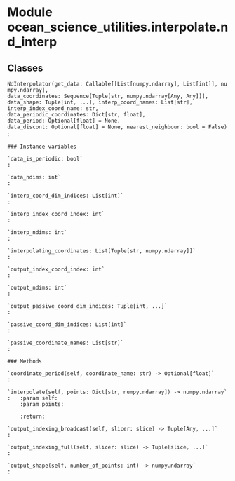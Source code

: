 Module ocean_science_utilities.interpolate.nd_interp
====================================================

Classes
-------

`NdInterpolator(get_data: Callable[[List[numpy.ndarray], List[int]], numpy.ndarray], data_coordinates: Sequence[Tuple[str, numpy.ndarray[Any, Any]]], data_shape: Tuple[int, ...], interp_coord_names: List[str], interp_index_coord_name: str, data_periodic_coordinates: Dict[str, float], data_period: Optional[float] = None, data_discont: Optional[float] = None, nearest_neighbour: bool = False)`
:

    ### Instance variables

    `data_is_periodic: bool`
    :

    `data_ndims: int`
    :

    `interp_coord_dim_indices: List[int]`
    :

    `interp_index_coord_index: int`
    :

    `interp_ndims: int`
    :

    `interpolating_coordinates: List[Tuple[str, numpy.ndarray]]`
    :

    `output_index_coord_index: int`
    :

    `output_ndims: int`
    :

    `output_passive_coord_dim_indices: Tuple[int, ...]`
    :

    `passive_coord_dim_indices: List[int]`
    :

    `passive_coordinate_names: List[str]`
    :

    ### Methods

    `coordinate_period(self, coordinate_name: str) ‑> Optional[float]`
    :

    `interpolate(self, points: Dict[str, numpy.ndarray]) ‑> numpy.ndarray`
    :   :param self:
        :param points:

        :return:

    `output_indexing_broadcast(self, slicer: slice) ‑> Tuple[Any, ...]`
    :

    `output_indexing_full(self, slicer: slice) ‑> Tuple[slice, ...]`
    :

    `output_shape(self, number_of_points: int) ‑> numpy.ndarray`
    :

